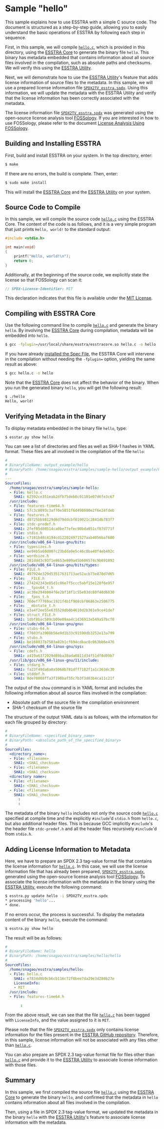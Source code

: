 # Sample "hello"

This sample explains how to use ESSTRA with a simple C source code. The
document is structured as a step-by-step guide, allowing you to easily
understand the basic operations of ESSTRA by following each step in sequence.

First, in this sample, we will compile [`hello.c`](./hello.c), which is
provided in this directory, using the [ESSTRA Core](/core/README.md) to
generate the binary file `hello`. This binary has metadata embedded that
contains information about all source files involved in the compilation, such
as absolute paths and checksums. We will verify this using the
[ESSTRA Utility](/util/README.md).

Next, we will demonstrate how to use the
[ESSTRA Utility](/util/README.md)'s feature that adds
license information of source files to the metadata.
In this sample, we will use a prepared license information file
[`SPDX2TV_esstra.spdx`](../output-examples/SPDX2TV_esstra.spdx).
Using this information, we will update the metadata with the ESSTRA
Utility and verify that the license information has been correctly associated
with the metadata.

The license information file
[`SPDX2TV_esstra.spdx`](../output-examples/SPDX2TV_esstra.spdx)
was generated using the open-source license analysis tool
[FOSSology](https://github.com/fossology/fossology).
If you are interested in how to use FOSSology, please refer to the document
[License Analysis Using FOSSology](./README_FOSSOLOGY.md).

## Building and Installing ESSTRA

First, build and install ESSTRA on your system. In the top directory, enter:

```sh
$ make
```

If there are no errors, the build is complete. Then, enter:

```sh
$ sudo make install
```

This will install the [ESSTRA Core](/core/README.md) and the
[ESSTRA Utility](/util/README.md) on your system.

## Source Code to Compile

In this sample, we will compile the source code [`hello.c`](./hello.c) using
the ESSTRA Core. The content of the code is as follows, and it is a very simple
program that just prints `Hello, world!` to the standard output:

```c
#include <stdio.h>

int main(void)
{
    printf("Hello, world!\n");
    return 0;
}
```

Additionally, at the beginning of the source code, we explicitly state the
license so that FOSSology can scan it:

```c
// SPDX-License-Identifier: MIT
```

This declaration indicates that this file is available under the
[MIT License](https://spdx.org/licenses/MIT.html).

## Compiling with ESSTRA Core

Use the following command line to compile [`hello.c`](./hello.c) and generate
the binary `hello`. By involving the [ESSTRA Core](../../core/README.md)
during compilation, metadata will be embedded into `hello`.

```sh
$ gcc -fplugin=/usr/local/share/esstra/esstracore.so hello.c -o hello
```

If you have already [installed the Spec File](../../README.md),
the ESSTRA Core will intervene in
the compilation without needing the `-fplugin=` option, yielding the same
result as above:

```sh
$ gcc hello.c -o hello
```

Note that the [ESSTRA Core](../../core/README.md) does not affect the behavior
of the binary. When you run the generated binary `hello`, you will get the
following result:

```sh
$ ./hello
Hello, world!
```

## Verifying Metadata in the Binary

To display metadata embedded in the binary file `hello`, type:

```sh
$ esstar.py show hello
```

You can see a list of directories and files as well as SHA-1 hashes in YAML
format. These files are all involved in the compilation of the file `hello`:

```yaml
#
# BinaryFileName: output_example/hello
# BinaryPath: /home/snagao/esstra/samples/sample-hello/output_example/hello
#
---
SourceFiles:
  /home/snagao/esstra/samples/sample-hello:
  - File: hello.c
    SHA1: 62592ce351eab2dfb75deb8c01101e07d6fe3c67
  /usr/include:
  - File: features-time64.h
    SHA1: 57c3c8093c3af70e5851f6d498600e2f6e24fdeb
  - File: features.h
    SHA1: d8725bb98129d6d70ddcbf010021c2841db783f7
  - File: stdc-predef.h
    SHA1: 2fef05d80514ca0be77efec90bda051cf87d771f
  - File: stdio.h
    SHA1: c7181b48c4194cd122024971527aab4056baf600
  /usr/include/x86_64-linux-gnu/bits:
  - File: typesizes.h
    SHA1: ee94b5a60d007c23bdda9e5c46c8ba40f4eb402c
  - File: wordsize.h
    SHA1: 281ddd3c93f1e8653e809a45b606574c9b691092
  /usr/include/x86_64-linux-gnu/bits/types:
  - File: FILE.h
    SHA1: 497924e329d53517631713ae52acb73e870d7d65
  - File: __FILE.h
    SHA1: 274242343e85d1c06e7f5ccc5abf15e120f6e957
  - File: __fpos64_t.h
    SHA1: ac38e294b004f6e2bf18f1c55e03dc80f48d6830
  - File: __fpos_t.h
    SHA1: 760ef77769ac1921f4b1f908cbf06863e2506775
  - File: __mbstate_t.h
    SHA1: e3a4f2ee55e635520db0b4610d2b361e9ce41de7
  - File: struct_FILE.h
    SHA1: 1dbf8bac589cb09e09aa4c1d36913e549a57bcf0
  /usr/include/x86_64-linux-gnu/gnu:
  - File: stubs-64.h
    SHA1: f7603fa3908b56e9d1b33c91590db3252e13a799
  - File: stubs.h
    SHA1: be168037b7503a82b1cf694cdbac8c063bb6e476
  /usr/include/x86_64-linux-gnu/sys:
  - File: cdefs.h
    SHA1: a419a6372029d89ba38ada0811d34f51df8d09b7
  /usr/lib/gcc/x86_64-linux-gnu/11/include:
  - File: stdarg.h
    SHA1: fa23f49da8a0a5068b781dff7182f1a1c363dc30
  - File: stddef.h
    SHA1: 0de70008ffa3f198baf55c7b3f3d03b4ca11c21f
```

The output of the `show` command is in YAML format and includes the following
information about all source files involved in the compilation:

* Absolute path of the source file in the compilation environment
* SHA-1 checksum of the source file

The structure of the output YAML data is as follows, with the information for each file grouped by directory:

```yaml
#
# BinaryFileName: <specified_binary_name>
# BinaryPath: <absolute_path_of_the_specified_binary>
#
SourceFiles:
  <directory_name>:
  - File: <filename>
    SHA1: <SHA1_checksum>
  - File: <filename>
    SHA1: <SHA1_checksum>
  <directory name>:
  - File: <filename>
    SHA1: <SHA1_checksum>
  - File: <filename>
    SHA1: <SHA1_checksum>
      :
      :
```

The metadata of the binary `hello` includes not only the source code
[`hello.c`](./hello.c) specified at compile time and the explicitly
`#include`'d `stdio.h` from `hello.c`, but also additional header files. This
is because GCC implicitly `#include`'s the header file `stdc-predef.h` and all
the header files recursively `#include`'d from `stdio.h`.

## Adding License Information to Metadata

Here, we have to prepare an SPDX 2.3 tag-value format file that contains the
license information for [`hello.c`](./hello.c). In this case, we will use the
license information file that has already been prepared,
[`SPDX2TV_esstra.spdx`](../output-examples/SPDX2TV_esstra.spdx),
generated using the open-source license analysis tool
[FOSSology](https://github.com/fossology/fossology).
To associate the license information with the metadata in the binary using the
[ESSTRA Utility](/util/README.md), execute the following command:

```sh
$ esstra.py update hello -i SPDX2TV_esstra.spdx
* processing 'hello'...
* done.
```

If no errors occur, the process is successful. To display the metadata content
of the binary `hello`, execute the command:

```sh
$ esstra.py show hello
```

The result will be as follows:

```yaml
#
# BinaryFileName: hello
# BinaryPath: /home/snagao/esstra/samples/hello/hello
#
SourceFiles:
  /home/snagao/esstra/samples/hello:
  - File: hello.c
    SHA1: e7834d0b9cb6cb116c72f0bee7da29e3d280b27e
    LicenseInfo:
    - MIT
  /usr/include:
  - File: features-time64.h

       :

```

From the above result, we can see that the file [`hello.c`](./hello.c) has
been tagged with `LicenseInfo`, and the value assigned to it is `MIT`.

Please note that the file
[`SPDX2TV_esstra.spdx`](../output-examples/SPDX2TV_esstra.spdx) only contains
license information for the files present in the
[ESSTRA GitHub repository](https://github.com/sony/esstra).
Therefore, in this sample, license information will not be associated with any
files other than [`hello.c`](./hello.c).

You can also prepare an SPDX 2.3 tag-value format file for files other than
[`hello.c`](./hello.c) and provide it to the
[ESSTRA Utility](/util/README.md) to associate
license information with those files.

## Summary

In this sample, we first compiled the source file [`hello.c`](./hello.c) using
the [ESSTRA Core](../../core/README.md) to generate the binary `hello`, and
confirmed that the metadata in `hello` contains information about all files
involved in the compilation.

Then, using a file in SPDX 2.3 tag-value format, we updated the metadata in the
binary `hello` with the [ESSTRA Utility](/util/README.md)'s feature to
associate license information with the metadata.
